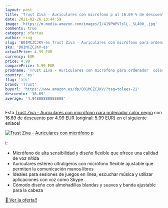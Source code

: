 ```yaml
---
layout: post
title: 'Trust Ziva - Auriculares con micrófono p al 16.69 % de descuento'
date: 2021-02-26 13:44:59
image: 'https://m.media-amazon.com/images/I/419PWPVlslL._SL400_.jpg'
comments: true
category: ofertas
author: ring
slug: 'B01MCZCJKV-es Trust Ziva - Auriculares con micrófono para ordenador...'
sku: 'B01MCZCJKV-es'
actualPrice: 4.99 EUR
currency: EUR
price: 4.99
comparePrice: 5.99 EUR
prodname: 'Trust Ziva - Auriculares con micrófono para ordenador  color negro'
country: 'es'
flag: '🇪🇸'
brand: 'Trust'
buyurl: 'https://www.amazon.es/dp/B01MCZCJKV/?tag=tolees-21'
descuento: '16.69'
average: '4.94888888888888'
---
```


Está [Trust Ziva - Auriculares con micrófono para ordenador  color negro](https://www.amazon.es/dp/B01MCZCJKV/?tag=tolees-21) con 16.69 de descuento por 4.99 EUR (original: 5.99 EUR) en el siguiente enlace!

[![Trust Ziva - Auriculares con micrófono p](https://m.media-amazon.com/images/I/419PWPVlslL._SL400_.jpg)](https://www.amazon.es/dp/B01MCZCJKV/?tag=tolees-21)

ℹ️:

- Micrófono de alta sensibilidad y diseño flexible que ofrece una calidad de voz nítida
- Auriculares estéreo ultraligeros con micrófono flexible ajustable que permiten la comunicación manos libres
- Ideales para sesiones de juegos en línea, escuchar música y utilizar aplicaciones con voz como Skype
- Cómodo diseño con almohadillas blandas y suaves y banda ajustable para la cabeza

[🛒 Ver la oferta!!](https://www.amazon.es/dp/B01MCZCJKV/?tag=tolees-21)
